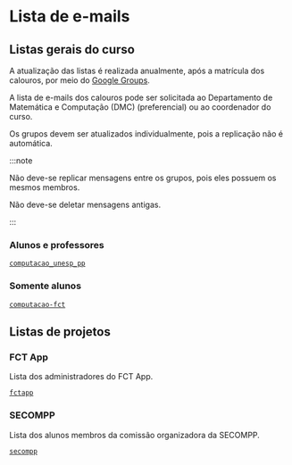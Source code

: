 # Lista de e-mails

## Listas gerais do curso

A atualização das listas é realizada anualmente, após a matrícula dos calouros, por meio do [Google Groups](https://groups.google.com).

A lista de e-mails dos calouros pode ser solicitada ao Departamento de Matemática e Computação (DMC) (preferencial) ou ao coordenador do curso.

Os grupos devem ser atualizados individualmente, pois a replicação não é automática.

:::note

Não deve-se replicar mensagens entre os grupos, pois eles possuem os mesmos membros.

Não deve-se deletar mensagens antigas.

:::

### Alunos e professores

[`computacao_unesp_pp`](https://groups.google.com/g/computacao_unesp_pp)

### Somente alunos

[`computacao-fct`](https://groups.google.com/g/computacao-fct)

## Listas de projetos

### FCT App

Lista dos administradores do FCT App.

[`fctapp`](https://groups.google.com/g/fctapp)

### SECOMPP

Lista dos alunos membros da comissão organizadora da SECOMPP.

[`secompp`](https://groups.google.com/g/secompp)
